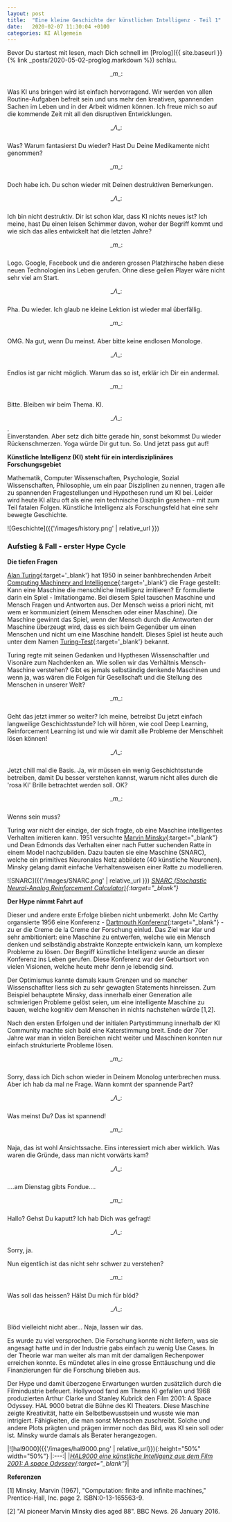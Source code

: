 ```yaml
---
layout: post
title:  "Eine kleine Geschichte der künstlichen Intelligenz - Teil 1"
date:   2020-02-07 11:30:04 +0100
categories: KI Allgemein
---
```


<!-- Mathjax Support -->
<script type="text/javascript" async
  src="https://cdn.mathjax.org/mathjax/latest/MathJax.js?config=TeX-MML-AM_CHTML">
</script>

Bevor Du startest mit lesen, mach Dich schnell im [Prolog]({{ site.baseurl }}{% link _posts/2020-05-02-proglog.markdown %}) schlau.

$$ \_m\_:$$  
Was KI uns bringen wird ist einfach hervorragend. Wir werden von allen Routine-Aufgaben befreit sein und uns mehr den kreativen, spannenden Sachen im Leben und in der Arbeit widmen können. Ich freue mich so auf die kommende Zeit mit all den disruptiven Entwicklungen.


$$ \_\Lambda\_:$$  
Was? Warum fantasierst Du wieder? Hast Du Deine Medikamente nicht genommen?

$$ \_m\_:$$  
Doch habe ich. Du schon wieder mit Deinen destruktiven Bemerkungen.

$$ \_\Lambda\_:$$  
Ich bin nicht destruktiv. Dir ist schon klar, dass KI nichts neues ist? Ich meine, hast Du einen leisen Schimmer davon, woher der Begriff kommt und wie sich das alles entwickelt hat die letzten Jahre?

$$ \_m\_:$$  
Logo. Google, Facebook und die anderen grossen Platzhirsche haben diese neuen Technologien ins Leben gerufen. Ohne diese geilen Player wäre nicht sehr viel am Start.

$$ \_\Lambda\_:$$  
Pha. Du wieder. Ich glaub ne kleine Lektion ist wieder mal überfällig.

$$ \_m\_:$$  
OMG. Na gut, wenn Du meinst. Aber bitte keine endlosen Monologe.

$$ \_\Lambda\_:$$  
Endlos ist gar nicht möglich. Warum das so ist, erklär ich Dir ein andermal.

$$ \_m\_:$$  
Bitte. Bleiben wir beim Thema. KI.

$$ \_\Lambda\_:$$.  
Einverstanden. Aber setz dich bitte gerade hin, sonst bekommst Du wieder Rückenschmerzen. Yoga würde Dir gut tun. So. Und jetzt pass gut auf!


**Künstliche Intelligenz (KI) steht für ein interdisziplinäres Forschungsgebiet**

Mathematik, Computer Wissenschaften, Psychologie, Sozial Wissenschaften, Philosophie, um ein paar Disziplinen zu nennen, tragen alle zu spannenden Fragestellungen und Hypothesen rund um KI bei. Leider wird heute KI allzu oft als eine rein technische Disziplin gesehen - mit zum Teil fatalen Folgen. Künstliche Intelligenz als Forschungsfeld hat eine sehr bewegte Geschichte.

![Geschichte]({{'/images/history.png' | relative_url }})

### Aufstieg & Fall - erster Hype Cycle

**Die tiefen Fragen**

[Alan Turing](https://en.wikipedia.org/wiki/Alan_Turing){:target='_blank'} hat 1950 in seiner banhbrechenden Arbeit [Computing Machinery and Intelligence](https://academic.oup.com/mind/article/LIX/236/433/986238){:target='_blank'} die Frage gestellt: Kann eine Maschine die menschliche Intelligenz imitieren? Er formulierte darin ein Spiel - Imitationgame. Bei diesem Spiel tauschen Maschine und Mensch Fragen und Antworten aus. Der Mensch weiss a priori nicht, mit wem er kommuniziert (einem Menschen oder einer Maschine). Die Maschine gewinnt das Spiel, wenn der Mensch durch die Antworten der Maschine überzeugt wird, dass es sich beim Gegenüber um einen Menschen und nicht um eine Maschine handelt. Dieses Spiel ist heute auch unter dem Namen [Turing-Test](https://en.wikipedia.org/wiki/Turing_test){:target='_blank'} bekannt.

Turing regte mit seinen Gedanken und Hypthesen Wissenschaftler und Visonäre zum Nachdenken an. Wie sollen wir das Verhältnis Mensch-Maschine verstehen? Gibt es jemals selbständig denkende Maschinen und wenn ja, was wären die Folgen für Gesellschaft und die Stellung des Menschen in unserer Welt?

$$ \_m\_:$$  
Geht das jetzt immer so weiter? Ich meine, betreibst Du jetzt einfach langweilige Geschichtsstunde? Ich will hören, wie cool Deep Learning, Reinforcement Learning ist und wie wir damit alle Probleme der Menschheit lösen können!

$$ \_\Lambda\_:$$  
Jetzt chill mal die Basis. Ja, wir müssen ein wenig Geschichtsstunde betreiben, damit Du besser verstehen kannst, warum nicht alles durch die 'rosa KI' Brille betrachtet werden soll. OK?

$$ \_m\_:$$  
Wenns sein muss?


Turing war nicht der einzige, der sich fragte, ob eine Maschine intelligentes Verhalten imitieren kann. 1951 versuchte [Marvin Minsky](https://en.wikipedia.org/wiki/Marvin_Minsky){:target="_blank"} und Dean Edmonds das Verhalten einer nach Futter suchenden Ratte in einem Model nachzubilden. Dazu bauten sie eine Maschine (SNARC), welche ein primitives Neuronales Netz abbildete (40 künstliche Neuronen). Minsky gelang damit einfache Verhaltensweisen einer Ratte zu modellieren.

![SNARC]({{'/images/SNARC.png' | relative_url }})
*[SNARC (Stochastic Neural-Analog Reinforcement Calculator)](https://en.wikipedia.org/wiki/Stochastic_neural_analog_reinforcement_calculator){:target="_blank"}*

**Der Hype nimmt Fahrt auf**  

Dieser und andere erste Erfolge blieben nicht unbemerkt. John Mc Carthy organsierte 1956
eine Konferenz - [Dartmouth Konferenz](https://de.wikipedia.org/wiki/Dartmouth_Conference){:target="_blank"} - zu er die Creme de la Creme der Forschung einlud.
Das Ziel war klar und sehr ambitioniert: eine Maschine zu entwerfen, welche wie
ein Mensch denken und selbständig abstrakte Konzepte entwickeln kann, um
komplexe Probleme zu lösen. Der Begriff künstliche Intelligenz wurde an
dieser Konferenz ins Leben gerufen. Diese Konferenz war der Geburtsort von
vielen Visionen, welche heute mehr denn je lebendig sind.

Der Optimismus kannte damals kaum Grenzen und so mancher Wissenschaflter liess
sich zu sehr gewagten Statements hinreissen. Zum Beispiel behauptete Minsky, dass
innerhalb einer Generation alle schwierigen Probleme gelöst seien, um eine
intelligente Maschine zu bauen, welche kognitiv dem Menschen in nichts nachstehen
würde [1,2].

Nach den ersten Erfolgen und der initialen Partystimmung innerhalb der KI Community
machte sich bald eine Katerstimmung breit. Ende der 70er Jahre war man in vielen
Bereichen nicht weiter und Maschinen konnten nur einfach strukturierte Probleme
lösen.


$$ \_m\_:$$  
Sorry, dass ich Dich schon wieder in Deinem Monolog unterbrechen muss. Aber ich hab
da mal ne Frage. Wann kommt der spannende Part?

$$ \_\Lambda\_:$$  
Was meinst Du? Das ist spannend!

$$ \_m\_:$$  
Naja, das ist wohl Ansichtssache. Eins interessiert mich aber wirklich. Was
waren die Gründe, dass man nicht vorwärts kam?

$$ \_\Lambda\_:$$  
....am Dienstag gibts Fondue....

$$ \_m\_:$$  
Hallo? Gehst Du kaputt? Ich hab Dich was gefragt!

$$ \_\Lambda\_:$$  
Sorry, ja.

Nun eigentlich ist das nicht sehr schwer zu verstehen?

$$ \_m\_:$$  
Was soll das heissen? Hälst Du mich für blöd?

$$ \_\Lambda\_:$$  
Blöd vielleicht nicht aber... Naja, lassen wir das.

Es wurde zu viel versprochen. Die Forschung konnte nicht liefern, was sie angesagt hatte
und in der Industrie gabs einfach zu wenig Use Cases. In der Theorie war man weiter als
man mit der damaligen Rechenpower erreichen konnte. Es mündetet alles in eine grosse
Enttäuschung und die Finanzierungen für die Forschung blieben aus.


Der Hype und damit überzogene Erwartungen wurden zusätzlich durch die Filmindustrie befeuert. Hollywood fand am Thema KI gefallen und 1968 produzierten Arthur Clarke und Stanley Kubrick den Film 2001: A Space Odyssey. HAL 9000 betrat die Bühne des KI Theaters. Diese Maschine zeigte Kreativität, hatte ein Selbstbewusstsein und wusste wie man intrigiert. Fähigkeiten, die man sonst Menschen zuschreibt. Solche und andere Plots prägten und prägen immer noch das Bild, was KI sein soll oder ist. Minsky wurde damals als Berater herangezogen.

|![hal9000]({{'/images/hal9000.png' | relative_url}}){:height="50%" width="50%"}
|:---:|
|*[HAL9000 eine künstliche Intelligenz aus dem Film 2001: A space Odyssey](https://de.wikipedia.org/wiki/HAL_9000){:target="_blank"}*|




**Referenzen**  

[1] Minsky, Marvin (1967), "Computation: finite and infinite machines," Prentice-Hall, Inc. page 2. ISBN:0-13-165563-9.

[2] "AI pioneer Marvin Minsky dies aged 88". BBC News. 26 January 2016.
